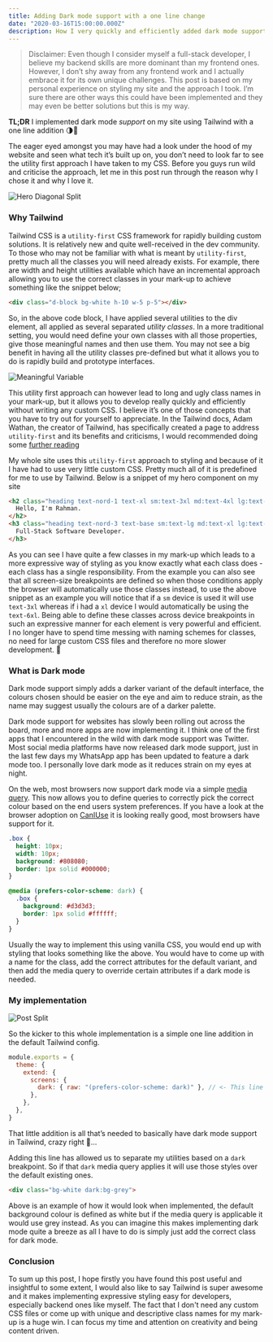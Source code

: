 ```yaml
---
title: Adding Dark mode support with a one line change
date: "2020-03-16T15:00:00.000Z"
description: How I very quickly and efficiently added dark mode support to my site
---
```

> Disclaimer: Even though I consider myself a full-stack developer, I believe my backend skills are more dominant than my frontend ones. However, I don’t shy away from any frontend work and I actually embrace it for its own unique challenges. This post is based on my personal experience on styling my site and the approach I took. I’m sure there are other ways this could have been implemented and they may even be better solutions but this is my way.

**TL;DR** I implemented dark mode *support* on my site using Tailwind with a one line addition 🌗🚀

The eager eyed amongst you may have had a look under the hood of my website and seen what tech it’s built up on, you don’t need to look far to see the utility first approach I have taken to my CSS. Before you guys run wild and criticise the approach, let me in this post run through the reason why I chose it and why I love it.

![Hero Diagonal Split](./assets/hero-diagonal.png "Comparison on the hero section of my site, showing both the default lighter and the new darker variant.")

### Why Tailwind

Tailwind CSS is a `utility-first` CSS framework for rapidly building custom solutions. It is relatively new and quite well-received in the dev community. To those who may not be familiar with what is meant by `utility-first`, pretty much all the classes you will need already exists. For example, there are width and height utilities available which have an incremental approach allowing you to use the correct classes in your mark-up to achieve something like the snippet below;

```html
<div class="d-block bg-white h-10 w-5 p-5"></div>
```

So, in the above code block, I have applied several utilities to the div element, all applied as several separated *utility classes*. In a more traditional setting, you would need define your own classes with all those properties, give those meaningful names and then use them. You may not see a big benefit in having all the utility classes pre-defined but what it allows you to do is rapidly build and prototype interfaces.

![Meaningful Variable](./assets/meaningful-variable.jpg "There's only 2 hard problems in Programming - 1) cache invalidation 2) naming things 🤣")

This utility first approach can however lead to long and ugly class names in your mark-up, but it allows you to develop really quickly and efficiently without writing any custom CSS. I believe it’s one of those concepts that you have to try out for yourself to appreciate. In the Tailwind docs, Adam Wathan, the creator of Tailwind, has specifically created a page to address `utility-first` and its benefits and criticisms, I would recommended doing some [further reading](https://tailwindcss.com/docs/utility-first)

My whole site uses this `utility-first` approach to styling and because of it I have had to use very little custom CSS. Pretty much all of it is predefined for me to use by Tailwind. Below is a snippet of my hero component on my site

```html
<h2 class="heading text-nord-1 text-xl sm:text-3xl md:text-4xl lg:text-5xl xl:text-6xl">
  Hello, I'm Rahman.
</h2>
<h3 class="heading text-nord-3 text-base sm:text-lg md:text-xl lg:text-2xl xl:text-3xl">
  Full-Stack Software Developer.
</h3>
```

As you can see I have quite a few classes in my mark-up which leads to a more expressive way of styling as you know exactly what each class does - each class has a single responsibility. From the example you can also see that all screen-size breakpoints are defined so when those conditions apply the browser will automatically use those classes instead, to use the above snippet as an example you will notice that if a `sm` device is used it will use `text-3xl` whereas if i had a `xl` device I would automatically be using the `text-6xl`. Being able to define these classes across device breakpoints in such an expressive manner for each element is very powerful and efficient. I no longer have to spend time messing with naming schemes for classes, no need for large custom CSS files and therefore no more slower development. 🐌

### What is Dark mode

Dark mode support simply adds a darker variant of the default interface, the colours chosen should be easier on the eye and aim to reduce strain, as the name may suggest usually the colours are of a darker palette.

Dark mode support for websites has slowly been rolling out across the board, more and more apps are now implementing it. I think one of the first apps that I encountered in the wild with dark mode support was Twitter. Most social media platforms have now released dark mode support, just in the last few days my WhatsApp app has been updated to feature a dark mode too. I personally love dark mode as it reduces strain on my eyes at night.

On the web, most browsers now support dark mode via a simple [media query](https://developer.mozilla.org/en-US/docs/Web/CSS/@media/prefers-color-scheme). This now allows you to define queries to correctly pick the correct colour based on the end users system preferences. If you have a look at the browser adoption on [CanIUse](https://caniuse.com/#feat=prefers-color-scheme) it is looking really good, most browsers have support for it.

```css
.box {
  height: 10px;
  width: 10px;
  background: #808080;
  border: 1px solid #000000;
}

@media (prefers-color-scheme: dark) {
  .box {
    background: #d3d3d3;
    border: 1px solid #ffffff;
  }
}
```

Usually the way to implement this using vanilla CSS, you would end up with styling that looks something like the above. You would have to come up with a name for the class, add the correct attributes for the default variant, and then add the media query to override certain attributes if a dark mode is needed.

### My implementation

![Post Split](./assets/post-split.png "Comparing a blog post across both the default lighter and the new darker variant.")

So the kicker to this whole implementation is a simple one line addition in the default Tailwind config.

```javascript
module.exports = {
  theme: {
    extend: {
      screens: {
        dark: { raw: "(prefers-color-scheme: dark)" }, // <- This line is the magic sauce ✨💫
      },
    },
  },
}
```

That little addition is all that’s needed to basically have dark mode support in Tailwind, crazy right 👀...

Adding this line has allowed us to separate my utilities based on a `dark` breakpoint. So if that `dark` media query applies it will use those styles over the default existing ones.

```html
<div class="bg-white dark:bg-grey"> 
```

Above is an example of how it would look when implemented, the default background colour is defined as white but if the media query is applicable it would use grey instead. As you can imagine this makes implementing dark mode quite a breeze as all I have to do is simply just add the correct class for dark mode.

### Conclusion

To sum up this post, I hope firstly you have found this post useful and insightful to some extent, I would also like to say Tailwind is super awesome and it makes implementing expressive styling easy for developers, especially backend ones like myself. The fact that I don't need any custom CSS files or come up with unique and descriptive class names for my mark-up is a huge win. I can focus my time and attention on creativity and being content driven.
